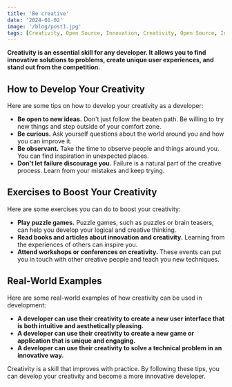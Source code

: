 ```yaml
---
title: 'Be creative'
date: '2024-01-02'
image: '/blog/post1.jpg'
tags: [Creativity, Open Source, Innovation, Creativity, Open Source, Innovation, Creativity, Open Source, Innovation]
---
```


**Creativity is an essential skill for any developer. It allows you to find innovative solutions to problems, create unique user experiences, and stand out from the competition.**

## How to Develop Your Creativity

Here are some tips on how to develop your creativity as a developer:

* **Be open to new ideas.** Don't just follow the beaten path. Be willing to try new things and step outside of your comfort zone.
* **Be curious.** Ask yourself questions about the world around you and how you can improve it.
* **Be observant.** Take the time to observe people and things around you. You can find inspiration in unexpected places.
* **Don't let failure discourage you.** Failure is a natural part of the creative process. Learn from your mistakes and keep trying.

## Exercises to Boost Your Creativity

Here are some exercises you can do to boost your creativity:

* **Play puzzle games.** Puzzle games, such as puzzles or brain teasers, can help you develop your logical and creative thinking.
* **Read books and articles about innovation and creativity.** Learning from the experiences of others can inspire you.
* **Attend workshops or conferences on creativity.** These events can put you in touch with other creative people and teach you new techniques.

## Real-World Examples

Here are some real-world examples of how creativity can be used in development:

* **A developer can use their creativity to create a new user interface that is both intuitive and aesthetically pleasing.**
* **A developer can use their creativity to create a new game or application that is unique and engaging.**
* **A developer can use their creativity to solve a technical problem in an innovative way.**

Creativity is a skill that improves with practice. By following these tips, you can develop your creativity and become a more innovative developer.